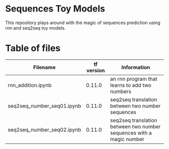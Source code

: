 # Sequences Toy Models

This repository plays around with the magic of sequences prediction using rnn and seq2seq toy models.

# Table of files

| Filename | tf version | Information |
|----------|------------|-------------|
| rnn_addition.ipynb | 0.11.0 | an rnn program that learns to add two numbers |
| seq2seq_number_seq01.ipynb | 0.11.0 | seq2seq translation between two number sequences |
| seq2seq_number_seq02.ipynb | 0.11.0 | seq2seq translation between two number sequences with a magic number |





